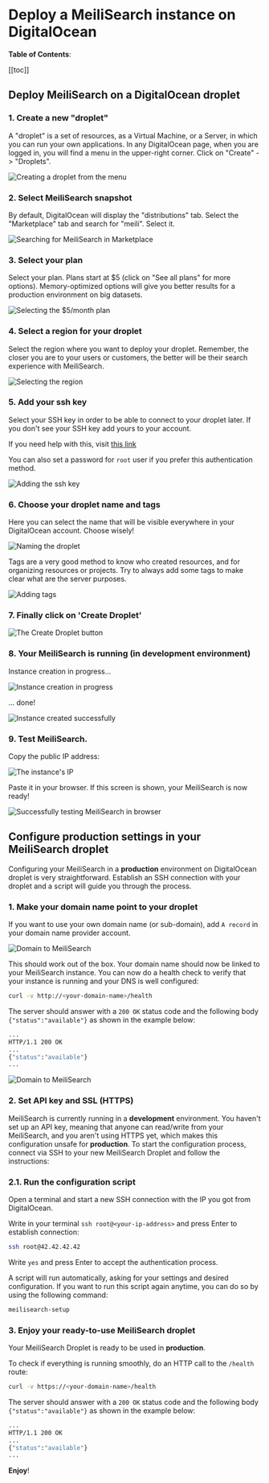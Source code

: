 # Deploy a MeiliSearch instance on DigitalOcean

**Table of Contents**:

[[toc]]

## Deploy MeiliSearch on a DigitalOcean droplet

### 1. Create a new "droplet"

A "droplet" is a set of resources, as a Virtual Machine, or a Server, in which you can run your own applications.
In any DigitalOcean page, when you are logged in, you will find a menu in the upper-right corner. Click on "Create" -> "Droplets".

![Creating a droplet from the menu](/digitalocean/01.create.png)

### 2. Select MeiliSearch snapshot

By default, DigitalOcean will display the "distributions" tab. Select the "Marketplace" tab and search for "meili". Select it.

![Searching for MeiliSearch in Marketplace](/digitalocean/02.marketplace.png)

### 3. Select your plan

Select your plan. Plans start at $5 (click on "See all plans" for more options). Memory-optimized options will give you better results for a production environment on big datasets.

![Selecting the $5/month plan](/digitalocean/03.select-plan.png)

### 4. Select a region for your droplet

Select the region where you want to deploy your droplet. Remember, the closer you are to your users or customers, the better will be their search experience with MeiliSearch.

![Selecting the region](/digitalocean/04.select-region.png)

### 5. Add your ssh key

Select your SSH key in order to be able to connect to your droplet later. If you don't see your SSH key add yours to your account.

If you need help with this, visit [this link](https://www.digitalocean.com/docs/droplets/how-to/add-ssh-keys/to-account/)

You can also set a password for `root` user if you prefer this authentication method.

![Adding the ssh key](/digitalocean/05.add-ssh-key.png)

### 6. Choose your droplet name and tags

Here you can select the name that will be visible everywhere in your DigitalOcean account. Choose wisely!

![Naming the droplet](/digitalocean/06.droplet-name.png)

Tags are a very good method to know who created resources, and for organizing resources or projects. Try to always add some tags to make clear what are the server purposes.

![Adding tags](/digitalocean/06.add-tags.png)

### 7. Finally click on 'Create Droplet'

![The Create Droplet button](/digitalocean/07.create-droplet.png)

### 8. Your MeiliSearch is running (in **development** environment)

Instance creation in progress...

![Instance creation in progress](/digitalocean/08.creating.png)

... done!

![Instance created successfully](/digitalocean/08.created-ip.png)

### 9. Test MeiliSearch.

Copy the public IP address:

![The instance's IP](/digitalocean/09.copy-ip.png)

Paste it in your browser. If this screen is shown, your MeiliSearch is now ready!

![Successfully testing MeiliSearch in browser](/digitalocean/09.test-meili.png)

## Configure production settings in your MeiliSearch droplet

Configuring your MeiliSearch in a **production** environment on DigitalOcean droplet is very straightforward. Establish an SSH connection with your droplet and a script will guide you through the process.

### 1. Make your domain name point to your droplet

If you want to use your own domain name (or sub-domain), add `A record` in your domain name provider account.

![Domain to MeiliSearch](/digitalocean/11.domain-a-record.png)

This should work out of the box. Your domain name should now be linked to your MeiliSearch instance. You can now do a health check to verify that your instance is running and your DNS is well configured:

```bash
curl -v http://<your-domain-name>/health
```

The server should answer with a `200 OK` status code and the following body `{"status":"available"}` as shown in the example below:

```bash
...
HTTP/1.1 200 OK
...
{"status":"available"}
...
```

![Domain to  MeiliSearch](/digitalocean/11.working-domain.png)

### 2. Set API key and SSL (HTTPS)

MeiliSearch is currently running in a **development** environment. You haven't set up an API key, meaning that anyone can read/write from your MeiliSearch, and you aren't using HTTPS yet, which makes this configuration unsafe for **production**.
To start the configuration process, connect via SSH to your new MeiliSearch Droplet and follow the instructions:

### 2.1. Run the configuration script

Open a terminal and start a new SSH connection with the IP you got from DigitalOcean.

Write in your terminal `ssh root@<your-ip-address>` and press Enter to establish connection:

```bash
ssh root@42.42.42.42
```

Write `yes` and press Enter to accept the authentication process.

A script will run automatically, asking for your settings and desired configuration. If you want to run this script again anytime, you can do so by using the following command:

```bash
meilisearch-setup
```

### 3. Enjoy your ready-to-use MeiliSearch droplet

Your MeiliSearch Droplet is ready to be used in **production**.

To check if everything is running smoothly, do an HTTP call to the `/health` route:

```bash
curl -v https://<your-domain-name>/health
```

The server should answer with a `200 OK` status code and the following body `{"status":"available"}` as shown in the example below:

```bash
...
HTTP/1.1 200 OK
...
{"status":"available"}
...
```

**Enjoy**!
